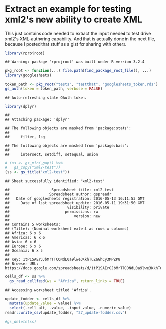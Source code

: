 Extract an example for testing xml2's new ability to create XML
================

This just contains code needed to extract the input needed to test drive xml2's XML-authoring capability. And that is actually done in the next file, because I posted that stuff as a gist for sharing with others.

``` r
library(rprojroot)
```

    ## Warning: package 'rprojroot' was built under R version 3.2.4

``` r
pkg_root <- function(...) file.path(find_package_root_file(), ...) 
library(googlesheets)
```

``` r
token_path <- pkg_root("tests", "testthat", "googlesheets_token.rds")
gs_auth(token = token_path, verbose = FALSE)
```

    ## Auto-refreshing stale OAuth token.

``` r
library(dplyr)
```

    ## 
    ## Attaching package: 'dplyr'

    ## The following objects are masked from 'package:stats':
    ## 
    ##     filter, lag

    ## The following objects are masked from 'package:base':
    ## 
    ##     intersect, setdiff, setequal, union

``` r
# (ss <- gs_mini_gap() %>% 
#   gs_copy("xml2-test"))
(ss <- gs_title("xml2-test"))
```

    ## Sheet successfully identified: "xml2-test"

    ##                   Spreadsheet title: xml2-test
    ##                  Spreadsheet author: gspreadr
    ##   Date of googlesheets registration: 2016-05-13 16:11:53 GMT
    ##     Date of last spreadsheet update: 2016-05-11 19:31:50 GMT
    ##                          visibility: private
    ##                         permissions: rw
    ##                             version: new
    ## 
    ## Contains 5 worksheets:
    ## (Title): (Nominal worksheet extent as rows x columns)
    ## Africa: 6 x 6
    ## Americas: 6 x 6
    ## Asia: 6 x 6
    ## Europe: 6 x 6
    ## Oceania: 6 x 6
    ## 
    ## Key: 1tP1SAErOJbMrTTCONdL0a9lwe3KkhTuZaGhCy3MPZP8
    ## Browser URL: https://docs.google.com/spreadsheets/d/1tP1SAErOJbMrTTCONdL0a9lwe3KkhTuZaGhCy3MPZP8/

``` r
cells_df <- ss %>%
  gs_read_cellfeed(ws = "Africa", return_links = TRUE)
```

    ## Accessing worksheet titled 'Africa'.

``` r
update_fodder <- cells_df %>%
  mutate(update_value = value) %>% 
  select(-cell_alt, -value, -input_value, -numeric_value)
readr::write_csv(update_fodder, "27_update-fodder.csv")
```

``` r
#gs_delete(ss)
```
